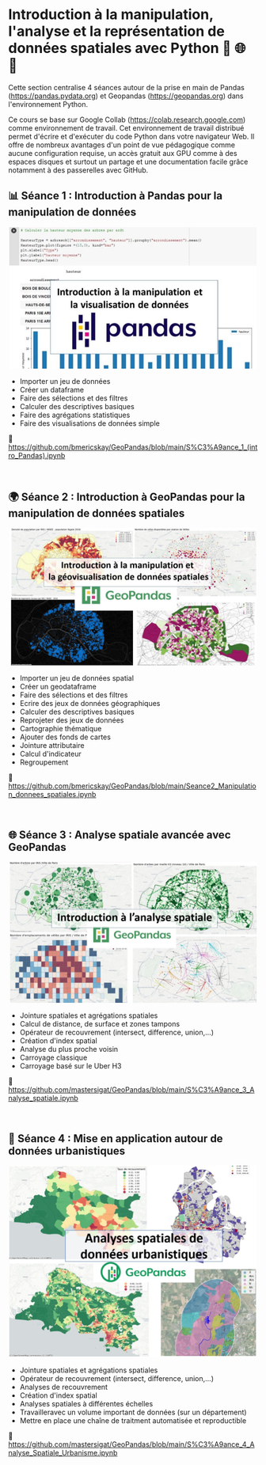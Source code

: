 # Introduction à la manipulation, l'analyse et la représentation de données spatiales avec Python 📒 🌐 🐍

Cette section centralise 4 séances autour de la prise en main de Pandas (https://pandas.pydata.org) et Geopandas (https://geopandas.org) dans l'environnement Python.

Ce cours se base sur Google Collab (https://colab.research.google.com) comme environnement de travail. Cet environnement de travail distribué permet d'écrire et d'exécuter du code Python dans votre navigateur Web. Il offre de nombreux avantages d'un point de vue pédagogique comme aucune configuration requise, un accès gratuit aux GPU comme à des espaces disques et surtout un partage et une documentation facile grâce notamment à des passerelles avec GitHub.


## 📊 Séance 1 : Introduction à Pandas pour la manipulation de données



<p align="center">
  <img src="https://raw.githubusercontent.com/bmericskay/portfolio/main/images/cours/Python1.JPG" alt="alt tag" width="500">
</p>

* Importer un jeu de données
* Créer un dataframe
* Faire des sélections et des filtres
* Calculer des descriptives basiques
* Faire des agrégations statistiques
* Faire des visualisations de données simple

📒  https://github.com/bmericskay/GeoPandas/blob/main/S%C3%A9ance_1_(intro_Pandas).ipynb


<br>

## 🌍 Séance 2 : Introduction à GeoPandas pour la manipulation de données spatiales

<p align="center">
  <img src="https://raw.githubusercontent.com/bmericskay/portfolio/main/images/cours/Python2.JPG" alt="alt tag" width="500">
</p>


* Importer un jeu de données spatial
* Créer un geodataframe
* Faire des sélections et des filtres
* Ecrire des jeux de données géographiques
* Calculer des descriptives basiques
* Reprojeter des jeux de données
* Cartographie thématique
* Ajouter des fonds de cartes
* Jointure attributaire
* Calcul d'indicateur
* Regroupement

📒 https://github.com/bmericskay/GeoPandas/blob/main/Seance2_Manipulation_donnees_spatiales.ipynb

<br>

## 🌐 Séance 3 : Analyse spatiale avancée avec GeoPandas

<p align="center">
  <img src="https://raw.githubusercontent.com/bmericskay/portfolio/main/images/cours/Python3.JPG" alt="alt tag" width="500">
</p>


* Jointure spatiales et agrégations spatiales
* Calcul de distance, de surface et zones tampons
* Opérateur de recouvrement (intersect, difference, union,...)
* Création d'index spatial
* Analyse du plus proche voisin
* Carroyage classique 
* Carroyage basé sur le Uber H3

📒 https://github.com/mastersigat/GeoPandas/blob/main/S%C3%A9ance_3_Analyse_spatiale.ipynb


<br>


## 🏬 Séance 4 : Mise en application autour de données urbanistiques

<p align="center">
  <img src="https://raw.githubusercontent.com/mastersigat/GeoPandas/main/python4.jpg" alt="alt tag" width="500">
</p>


* Jointure spatiales et agrégations spatiales
* Opérateur de recouvrement (intersect, difference, union,...)
* Analyses de recouvrement
* Création d'index spatial
* Analyses spatiales à différentes échelles
* Travailleravec un volume important de données (sur un département)
* Mettre en place une chaîne de traitment automatisée et reproductible

📒 https://github.com/mastersigat/GeoPandas/blob/main/S%C3%A9ance_4_Analyse_Spatiale_Urbanisme.ipynb

